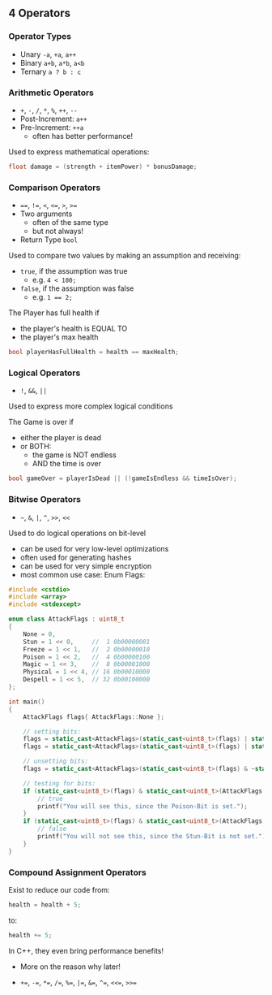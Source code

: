 
## 4 Operators

### Operator Types
- Unary `-a`, `+a`, `a++`
- Binary `a+b`, `a*b`, `a<b`
- Ternary `a ? b : c`

### Arithmetic Operators
- `+`, `-`, `/`, `*`, `%`, `++`, `--`
- Post-Increment: `a++`
- Pre-Increment: `++a`
  - often has better performance!

Used to express mathematical operations:

```cpp
float damage = (strength + itemPower) * bonusDamage;
```

### Comparison Operators
- `==`, `!=`, `<`, `<=`, `>`, `>=`
- Two arguments
  - often of the same type
  - but not always!
- Return Type `bool`

Used to compare two values by making an assumption and receiving:
- `true`, if the assumption was true
  - e.g. `4 < 100;`
- `false`, if the assumption was false
  - e.g. `1 == 2;`

The Player has full health if
- the player's health is EQUAL TO
- the player's max health

```cpp
bool playerHasFullHealth = health == maxHealth;
```

### Logical Operators
- `!`, `&&`, `||`

Used to express more complex logical conditions

The Game is over if
- either the player is dead
- or BOTH:
  - the game is NOT endless
  - AND the time is over

```cpp
bool gameOver = playerIsDead || (!gameIsEndless && timeIsOver);
```

### Bitwise Operators
- `~`, `&`, `|`, `^`, `>>`, `<<`

Used to do logical operations on bit-level
- can be used for very low-level optimizations
- often used for generating hashes
- can be used for very simple encryption
- most common use case: Enum Flags:

```cpp
#include <cstdio>
#include <array>
#include <stdexcept>

enum class AttackFlags : uint8_t
{
    None = 0,
    Stun = 1 << 0,     //  1 0b00000001
    Freeze = 1 << 1,   //  2 0b00000010
    Poison = 1 << 2,   //  4 0b00000100
    Magic = 1 << 3,    //  8 0b00001000
    Physical = 1 << 4, // 16 0b00010000
    Despell = 1 << 5,  // 32 0b00100000
};

int main()
{
    AttackFlags flags{ AttackFlags::None };

    // setting bits:
    flags = static_cast<AttackFlags>(static_cast<uint8_t>(flags) | static_cast<uint8_t>(AttackFlags::Stun));
    flags = static_cast<AttackFlags>(static_cast<uint8_t>(flags) | static_cast<uint8_t>(AttackFlags::Poison));

    // unsetting bits:
    flags = static_cast<AttackFlags>(static_cast<uint8_t>(flags) & ~static_cast<uint8_t>(AttackFlags::Stun));

    // testing for bits:
    if (static_cast<uint8_t>(flags) & static_cast<uint8_t>(AttackFlags::Poison)) {
        // true
        printf("You will see this, since the Poison-Bit is set.");
    }
    if (static_cast<uint8_t>(flags) & static_cast<uint8_t>(AttackFlags::Stun)) {
        // false
        printf("You will not see this, since the Stun-Bit is not set.");
    }
}
```

### Compound Assignment Operators

Exist to reduce our code from:
```cpp
health = health + 5;
```

to:

```cpp
health += 5;
```

In C++, they even bring performance benefits!
- More on the reason why later!

- `+=`, `-=`, `*=`, `/=`, `%=`, `|=`, `&=`, `^=`, `<<=`, `>>=`